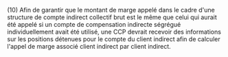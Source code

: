 (10) Afin de garantir que le montant de marge appelé dans le cadre d'une structure de compte indirect collectif brut est le même que celui qui aurait été appelé si un compte de compensation indirecte ségrégué individuellement avait été utilisé, une CCP devrait recevoir des informations sur les positions détenues pour le compte du client indirect afin de calculer l'appel de marge associé client indirect par client indirect.